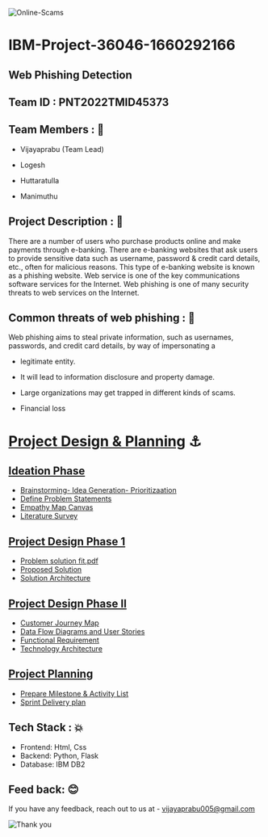 ![Online-Scams](https://user-images.githubusercontent.com/113415196/202610119-b439af7c-3a48-4c0e-aed6-cc39254a493f.jpg)


# IBM-Project-36046-1660292166

## ****Web Phishing Detection****

## Team ID : PNT2022TMID45373

## ****Team Members**** : 	:1st_place_medal:
   
   * Vijayaprabu (Team Lead)
   
   * Logesh
           
   * Huttaratulla
   
   * Manimuthu

## ****Project Description**** : :dart:

There are a number of users who purchase products online and make payments through e-banking. There are e-banking websites that ask users to provide sensitive data such as username, password & credit card details, etc., often for malicious reasons. This type of e-banking website is known as a phishing website. Web service is one of the key communications software services for the Internet. Web phishing is one of many security threats to web services on the Internet.

## ****Common threats of web phishing**** : :woozy_face:

Web phishing aims to steal private information, such as usernames, passwords, and credit card details, by way of impersonating a

   * legitimate entity.

   * It will lead to information disclosure and property damage.

   * Large organizations may get trapped in different kinds of scams.

   * Financial loss


#  [Project Design & Planning](https://github.com/IBM-EPBL/IBM-Project-36046-1660292166/tree/main/Project%20Design%20%26%20Planning) :anchor:

## [Ideation Phase](https://github.com/IBM-EPBL/IBM-Project-36046-1660292166/tree/main/Project%20Design%20%26%20Planning/Ideation%20Phase)

* [Brainstorming- Idea Generation- Prioritizaation](https://github.com/IBM-EPBL/IBM-Project-36046-1660292166/blob/main/Project%20Design%20%26%20Planning/Ideation%20Phase/Brainstorming-%20Idea%20Generation-%20Prioritizaation.pdf)
* [Define Problem Statements](https://github.com/IBM-EPBL/IBM-Project-36046-1660292166/blob/main/Project%20Design%20%26%20Planning/Ideation%20Phase/Define%20Problem%20Statements.pdf)
* [Empathy Map Canvas](https://github.com/IBM-EPBL/IBM-Project-36046-1660292166/blob/main/Project%20Design%20%26%20Planning/Ideation%20Phase/Empathy%20Map%20Canvas.pdf)
* [Literature Survey](https://github.com/IBM-EPBL/IBM-Project-36046-1660292166/blob/main/Project%20Design%20%26%20Planning/Ideation%20Phase/Literature%20Survey.pdf)

## [Project Design Phase 1](https://github.com/IBM-EPBL/IBM-Project-36046-1660292166/tree/main/Project%20Design%20%26%20Planning/Project%20Design%20Phase%201)

* [Problem solution fit.pdf](https://github.com/IBM-EPBL/IBM-Project-36046-1660292166/blob/main/Project%20Design%20%26%20Planning/Project%20Design%20Phase%201/Problem%20solution%20fit.pdf)
* [Proposed Solution](https://github.com/IBM-EPBL/IBM-Project-36046-1660292166/blob/main/Project%20Design%20%26%20Planning/Project%20Design%20Phase%201/Proposed%20Solution.pdf)
* [Solution Architecture](https://github.com/IBM-EPBL/IBM-Project-36046-1660292166/blob/main/Project%20Design%20%26%20Planning/Project%20Design%20Phase%201/Solution%20Architecture.pdf)

## [Project Design Phase II](https://github.com/IBM-EPBL/IBM-Project-36046-1660292166/tree/main/Project%20Design%20%26%20Planning/Project%20Design%20Phase%20II)

* [Customer Journey Map](https://github.com/IBM-EPBL/IBM-Project-36046-1660292166/blob/main/Project%20Design%20%26%20Planning/Project%20Design%20Phase%20II/Customer%20Journey%20Map.pdf)
* [Data Flow Diagrams and User Stories](https://github.com/IBM-EPBL/IBM-Project-36046-1660292166/blob/main/Project%20Design%20%26%20Planning/Project%20Design%20Phase%20II/Data%20Flow%20Diagrams%20and%20User%20Stories.pdf)
* [Functional Requirement](https://github.com/IBM-EPBL/IBM-Project-36046-1660292166/blob/main/Project%20Design%20%26%20Planning/Project%20Design%20Phase%20II/Functional%20Requirement.pdf)
* [Technology Architecture](https://github.com/IBM-EPBL/IBM-Project-36046-1660292166/blob/main/Project%20Design%20%26%20Planning/Project%20Design%20Phase%20II/Technology%20Architecture.pdf)

## [Project Planning](https://github.com/IBM-EPBL/IBM-Project-36046-1660292166/tree/main/Project%20Design%20%26%20Planning/Project%20Planning)
* [Prepare Milestone & Activity List](https://github.com/IBM-EPBL/IBM-Project-36046-1660292166/blob/main/Project%20Design%20%26%20Planning/Project%20Planning/Prepare%20Milestone%20%26%20Activity%20List.pdf)
* [Sprint Delivery plan](https://github.com/IBM-EPBL/IBM-Project-36046-1660292166/blob/main/Project%20Design%20%26%20Planning/Project%20Planning/Sprint%20Delivery%20plan.pdf)

## Tech Stack : 💥
     
 * Frontend: Html, Css  
 * Backend: Python, Flask 
 * Database: IBM DB2
     
## Feed back: 😊 
      
  If you have any feedback, reach out to us at - vijayaprabu005@gmail.com
      
      
![Thank you](https://user-images.githubusercontent.com/113415196/202610704-4129a392-3112-440b-8a26-eef630ce4f2e.jpg)
